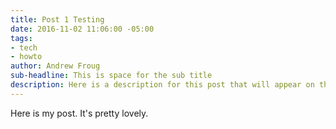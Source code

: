 ```yaml
---
title: Post 1 Testing
date: 2016-11-02 11:06:00 -05:00
tags:
- tech
- howto
author: Andrew Froug
sub-headline: This is space for the sub title
description: Here is a description for this post that will appear on the index.
---
```


Here is my post. It's pretty lovely.